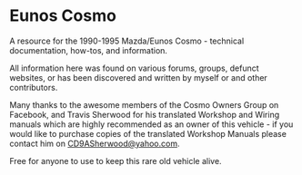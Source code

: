 # Eunos Cosmo
A resource for the 1990-1995 Mazda/Eunos Cosmo - technical documentation, how-tos, and information.


All information here was found on various forums, groups, defunct websites, or has been discovered and written by myself or and other contributors. 

Many thanks to the awesome members of the Cosmo Owners Group on Facebook, and Travis Sherwood for his translated Workshop and Wiring manuals which are highly recommended as an owner of this vehicle - if you would like to purchase copies of the translated Workshop Manuals please contact him on CD9ASherwood@yahoo.com. 

Free for anyone to use to keep this rare old vehicle alive.
